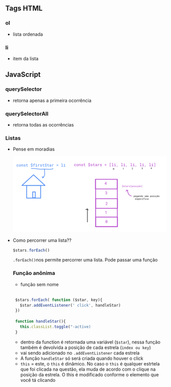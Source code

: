 ## Tags HTML

### ol 
- lista ordenada
  
### li
- item da lista


## JavaScript

### querySelector
- retorna apenas a primeira ocorrência

### querySelectorAll
- retorna todas as ocorrências

### Listas

- Pense em moradias 

  ![listas](img/lista-js.png)

- Como percorrer uma lista?? 
  
   ```javascript
   $stars.forEach()
   ```

  ` .forEach() `nos permite percorrer uma lista. Pode passar uma função


  ### Função anônima 
  - função sem nome
  ```javascript

   $stars.forEach( function ($star, key){
     $star.addEventListener(' click', handleStar)
   })

   function handleStar(){
     this.classList.toggle("-active)
   }
  ```

  - dentro da function é retornada uma variável (`$star`), nessa função também é devolvida a posição de cada estrela (`index ou key`)
  - vai sendo adicionado no `.addEventListener` cada estrela
  - A função `handleStar` só será criada quando houver o click
  - `this` = este, o `this` é dinâmico. No caso o `this` é qualquer estrtela que foi clicada na questão, ela muda de acordo com o clique na posição da estrela. O this é modificado conforme o elemento que você tá clicando